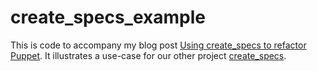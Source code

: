 # create_specs_example

This is code to accompany my blog post [Using create_specs to refactor Puppet](http://razorconsulting.com.au/using-create_specs-to-refactor-puppet.html). It illustrates a use-case for our other project [create_specs](https://github.com/alexharv074/create_specs).
